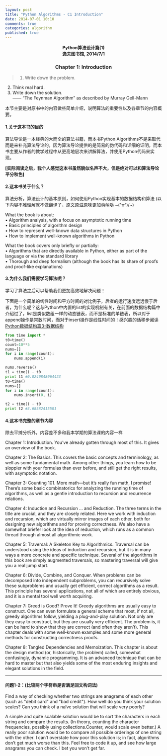 ```yaml
---
layout: post
title: "Python Algorithms - C1 Introduction"
date: 2014-07-01 10:10
comments: true
categories: algorithm
published: true
---
```


**<center>Python算法设计篇(1)</center>**
**<center>逸夫图书馆, 2014/7/1</center>**

### <center>Chapter 1: Introduction</center>

> 1. Write down the problem. 
2. Think real hard.
3. Write down the solution.    
     —— “The Feynman Algorithm” as described by Murray Gell-Mann

本节主要是对原书中的内容做些简单介绍，说明算法的重要性以及各章节的内容概要。

#### 1.关于这本书的目的

算法导论是一本经典的大而全的算法书籍，而本书Python Algorithms不是来取代而是来补充算法导论的，因为算法导论提供的是简易的伪代码和详细的证明，而本书主要从作者的教学过程中从更高地层次来讲解算法，并使用Python代码来实现。

**[实际阅读之后，我个人感觉这本书虽然貌似名声不大，但是绝对可以和算法导论平分秋色]**

#### 2.这本书关于什么？

算法分析，算法设计的基本原则，如何使用Python实现基本的数据结构和算法 (以下内容不难理解就不做翻译了，原文原滋原味更加萌萌哒 ~\(^o^)/~)

What the book is about:    
• Algorithm analysis, with a focus on asymptotic running time   
• Basic principles of algorithm design    
• How to represent well-known data structures in Python    
• How to implement well-known algorithms in Python   

What the book covers only briefly or partially:    
• Algorithms that are directly available in Python, either as part of the language or via the standard library    
• Thorough and deep formalism (although the book has its share of proofs and proof-like explanations)    

#### 3.为什么我们需要学习算法呢？

学习了算法之后可以帮助我们更加高效地解决问题！

下面是一个简单的线性时间和平方时间的对比例子，后者的运行速度远远慢于后者，为什么呢？这与Python中内置的list的实现机制有关，在前面的数据结构篇中介绍过了，list是类似数组一样的动态链表，而不是标准的单链表，所以对于append操作是常数时间，而对于insert操作是线性时间的！感兴趣的话移步阅读[Python数据结构篇3-数据结构](http://hujiaweibujidao.github.io/blog/2014/05/08/python-algorithms-datastructures/)

```python
from time import *
t0=time()
count=10**5
nums=[]
for i in range(count):
    nums.append(i)

nums.reverse()
t1 = time() - t0
print t1 #0.0240848064423
t0=time()
nums=[]
for i in range(count):
    nums.insert(0, i)

t2 = time() - t0
print t2 #3.68582415581
```

#### 4.这本书完整的章节内容

除去平摊分析外，内容差不多和我本学期的算法课的内容一样

Chapter 1: Introduction. You’ve already gotten through most of this. It gives an overview of the book.

Chapter 2: The Basics. This covers the basic concepts and terminology, as well as some fundamental math. Among other things, you learn how to be sloppier with your formulas than ever before, and still get the right results, with asymptotic notation.

Chapter 3: Counting 101. More math—but it’s really fun math, I promise! There’s some basic combinatorics for analyzing the running time of algorithms, as well as a gentle introduction to recursion and recurrence relations.

Chapter 4: Induction and Recursion ... and Reduction. The three terms in the title are crucial, and they are closely related. Here we work with induction and recursion, which are virtually mirror images of each other, both for designing new algorithms and for proving correctness. We also have a somewhat briefer look at the idea of reduction, which runs as a common thread through almost all algorithmic work.

Chapter 5: Traversal: A Skeleton Key to Algorithmics. Traversal can be understood using the ideas of induction and recursion, but it is in many ways a more concrete and specific technique. Several of the algorithms in this book are simply augmented traversals, so mastering traversal will give you a real jump start.

Chapter 6: Divide, Combine, and Conquer. When problems can be decomposed into independent subproblems, you can recursively solve these subproblems and usually get efficient, correct algorithms as a result. This principle has several applications, not all of which are entirely obvious, and it is a mental tool well worth acquiring.

Chapter 7: Greed is Good? Prove It! Greedy algorithms are usually easy to construct. One can even formulate a general scheme that most, if not all, greedy algorithms follow, yielding a plug-and-play solution. Not only are they easy to construct, but they are usually very efficient. The problem is, it can be hard to show that they are correct (and often they aren’t). This chapter deals with some well-known examples and some more general methods for constructing correctness proofs.

Chapter 8: Tangled Dependencies and Memoization. This chapter is about the design method (or, historically, the problem) called, somewhat confusingly, dynamic programming. It is an advanced technique that can be hard to master but that also yields some of the most enduring insights and elegant solutions in the field.


----------

#### 问题1-2：(比较两个字符串是否满足回文构词法)

Find a way of checking whether two strings are anagrams of each other (such as "debit card" and "bad credit"). How well do you think your solution scales? Can you think of a naïve solution that will scale very poorly?

A simple and quite scalable solution would be to sort the characters in each string and compare the results. (In theory, counting the character frequencies, possibly using collections.Counter, would scale even better.) A really poor solution would be to compare all possible orderings of one string with the other. I can’t overstate how poor this solution is; in fact, algorithms don’t get much worse than this. Feel free to code it up, and see how large anagrams you can check. I bet you won’t get far.


